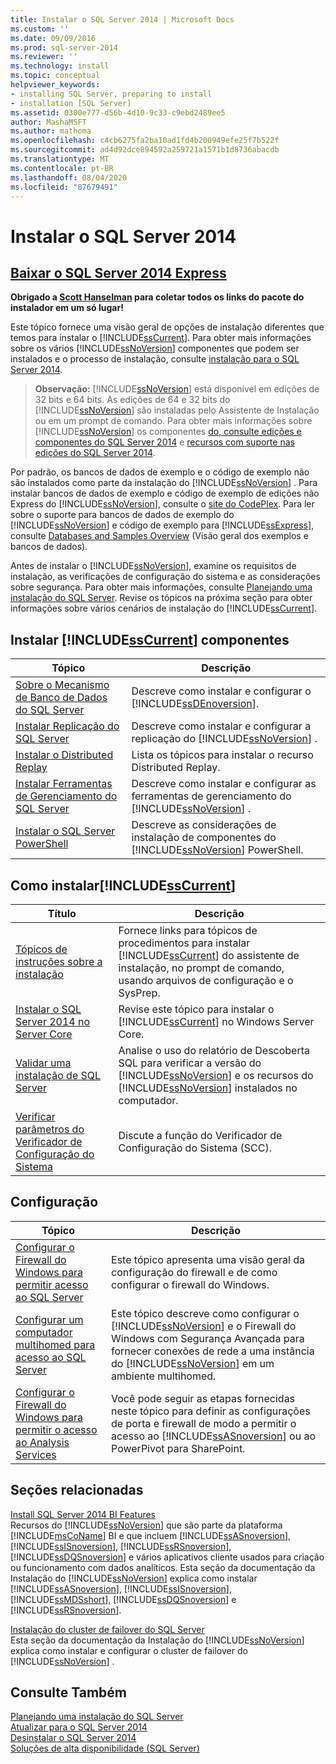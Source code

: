 ```yaml
---
title: Instalar o SQL Server 2014 | Microsoft Docs
ms.custom: ''
ms.date: 09/09/2016
ms.prod: sql-server-2014
ms.reviewer: ''
ms.technology: install
ms.topic: conceptual
helpviewer_keywords:
- installing SQL Server, preparing to install
- installation [SQL Server]
ms.assetid: 0300e777-d56b-4d10-9c33-c9ebd2489ee5
author: MashaMSFT
ms.author: mathoma
ms.openlocfilehash: c4cb6275fa2ba10ad1fd4b200949efe25f7b522f
ms.sourcegitcommit: ad4d92dce894592a259721a1571b1d8736abacdb
ms.translationtype: MT
ms.contentlocale: pt-BR
ms.lasthandoff: 08/04/2020
ms.locfileid: "87679491"
---
```

# <a name="install-sql-server-2014"></a>Instalar o SQL Server 2014
## <a name="download-sql-server-2014-express"></a>[Baixar o SQL Server 2014 Express](http://www.hanselman.com/blog/DownloadSQLServerExpress.aspx)
  **Obrigado a [Scott Hanselman](http://www.hanselman.com/) para coletar todos os links do pacote do instalador em um só lugar!**
  
 Este tópico fornece uma visão geral de opções de instalação diferentes que temos para instalar o [!INCLUDE[ssCurrent](../../includes/sscurrent-md.md)]. Para obter mais informações sobre os vários [!INCLUDE[ssNoVersion](../../includes/ssnoversion-md.md)] componentes que podem ser instalados e o processo de instalação, consulte [instalação para o SQL Server 2014](installation-for-sql-server.md).  
> **Observação:** [!INCLUDE[ssNoVersion](../../includes/ssnoversion-md.md)] está disponível em edições de 32 bits e 64 bits. As edições de 64 e 32 bits do [!INCLUDE[ssNoVersion](../../includes/ssnoversion-md.md)] são instaladas pelo Assistente de Instalação ou em um prompt de comando. Para obter mais informações sobre [!INCLUDE[ssNoVersion](../../includes/ssnoversion-md.md)] os componentes [do, consulte edições e componentes do SQL Server 2014](../../sql-server/editions-and-components-of-sql-server-2016.md) e [recursos com suporte nas edições do SQL Server 2014](../../getting-started/features-supported-by-the-editions-of-sql-server-2014.md).  
  
 Por padrão, os bancos de dados de exemplo e o código de exemplo não são instalados como parte da instalação do [!INCLUDE[ssNoVersion](../../includes/ssnoversion-md.md)] . Para instalar bancos de dados de exemplo e código de exemplo de edições não Express do [!INCLUDE[ssNoVersion](../../includes/ssnoversion-md.md)], consulte o [site do CodePlex](https://go.microsoft.com/fwlink/?LinkId=87843). Para ler sobre o suporte para bancos de dados de exemplo do [!INCLUDE[ssNoVersion](../../includes/ssnoversion-md.md)] e código de exemplo para [!INCLUDE[ssExpress](../../includes/ssexpress-md.md)], consulte [Databases and Samples Overview](https://go.microsoft.com/fwlink/?LinkId=110391) (Visão geral dos exemplos e bancos de dados).  
  
 Antes de instalar o [!INCLUDE[ssNoVersion](../../includes/ssnoversion-md.md)], examine os requisitos de instalação, as verificações de configuração do sistema e as considerações sobre segurança. Para obter mais informações, consulte [Planejando uma instalação do SQL Server](../../sql-server/install/planning-a-sql-server-installation.md). Revise os tópicos na próxima seção para obter informações sobre vários cenários de instalação do [!INCLUDE[ssCurrent](../../includes/sscurrent-md.md)].  
  
  
## <a name="install-sscurrent-components"></a>Instalar [!INCLUDE[ssCurrent](../../includes/sscurrent-md.md)] componentes  
  
|Tópico|Descrição|  
|-----------|-----------------|  
|[Sobre o Mecanismo de Banco de Dados do SQL Server](../sql-server-database-engine-overview.md)|Descreve como instalar e configurar o [!INCLUDE[ssDEnoversion](../../includes/ssdenoversion-md.md)].|  
|[Instalar Replicação do SQL Server](install-sql-server-replication.md)|Descreve como instalar e configurar a replicação do [!INCLUDE[ssNoVersion](../../includes/ssnoversion-md.md)] .|  
|[Instalar o Distributed Replay](../../tools/distributed-replay/install-distributed-replay-overview.md)|Lista os tópicos para instalar o recurso Distributed Replay.|  
|[Instalar Ferramentas de Gerenciamento do SQL Server](../../sql-server/install/install-sql-server-management-tools.md)|Descreve como instalar e configurar as ferramentas de gerenciamento do [!INCLUDE[ssNoVersion](../../includes/ssnoversion-md.md)] .|  
|[Instalar o SQL Server PowerShell](install-sql-server-powershell.md)|Descreve as considerações de instalação de componentes do [!INCLUDE[ssNoVersion](../../includes/ssnoversion-md.md)] PowerShell.|  
  
## <a name="how-to-install-sscurrent"></a>Como instalar[!INCLUDE[ssCurrent](../../includes/sscurrent-md.md)]  
  
|Título|Descrição|  
|-----------|-----------------|  
|[Tópicos de instruções sobre a instalação](../../sql-server/install/installation-how-to-topics.md)|Fornece links para tópicos de procedimentos para instalar [!INCLUDE[ssCurrent](../../includes/sscurrent-md.md)] do assistente de instalação, no prompt de comando, usando arquivos de configuração e o SysPrep.|  
|[Instalar o SQL Server 2014 no Server Core](install-sql-server-on-server-core.md)|Revise este tópico para instalar o [!INCLUDE[ssCurrent](../../includes/sscurrent-md.md)] no Windows Server Core.|  
|[Validar uma instalação de SQL Server](validate-a-sql-server-installation.md)|Analise o uso do relatório de Descoberta SQL para verificar a versão do [!INCLUDE[ssNoVersion](../../includes/ssnoversion-md.md)] e os recursos do [!INCLUDE[ssNoVersion](../../includes/ssnoversion-md.md)] instalados no computador.|  
|[Verificar parâmetros do Verificador de Configuração do Sistema](check-parameters-for-the-system-configuration-checker.md)|Discute a função do Verificador de Configuração do Sistema (SCC).|  
  
## <a name="configuration"></a>Configuração  
  
|Tópico|Descrição|  
|-----------|-----------------|  
|[Configurar o Firewall do Windows para permitir acesso ao SQL Server](../../sql-server/install/configure-the-windows-firewall-to-allow-sql-server-access.md)|Este tópico apresenta uma visão geral da configuração do firewall e de como configurar o firewall do Windows.|  
|[Configurar um computador multihomed para acesso ao SQL Server](../../sql-server/install/configure-a-multi-homed-computer-for-sql-server-access.md)|Este tópico descreve como configurar o [!INCLUDE[ssNoVersion](../../includes/ssnoversion-md.md)] e o Firewall do Windows com Segurança Avançada para fornecer conexões de rede a uma instância do [!INCLUDE[ssNoVersion](../../includes/ssnoversion-md.md)] em um ambiente multihomed.|  
|[Configurar o Firewall do Windows para permitir o acesso ao Analysis Services](https://docs.microsoft.com/analysis-services/instances/configure-the-windows-firewall-to-allow-analysis-services-access)|Você pode seguir as etapas fornecidas neste tópico para definir as configurações de porta e firewall de modo a permitir o acesso ao [!INCLUDE[ssASnoversion](../../includes/ssasnoversion-md.md)] ou ao PowerPivot para SharePoint.|  
  
## <a name="related-sections"></a>Seções relacionadas  
 [Install SQL Server 2014 BI Features](../../sql-server/install/install-sql-server-business-intelligence-features.md)  
 Recursos do [!INCLUDE[ssNoVersion](../../includes/ssnoversion-md.md)] que são parte da plataforma [!INCLUDE[msCoName](../../includes/msconame-md.md)] BI e que incluem [!INCLUDE[ssASnoversion](../../includes/ssasnoversion-md.md)], [!INCLUDE[ssISnoversion](../../includes/ssisnoversion-md.md)], [!INCLUDE[ssRSnoversion](../../includes/ssrsnoversion-md.md)], [!INCLUDE[ssDQSnoversion](../../includes/ssdqsnoversion-md.md)] e vários aplicativos cliente usados para criação ou funcionamento com dados analíticos. Esta seção da documentação da Instalação do [!INCLUDE[ssNoVersion](../../includes/ssnoversion-md.md)] explica como instalar [!INCLUDE[ssASnoversion](../../includes/ssasnoversion-md.md)], [!INCLUDE[ssISnoversion](../../includes/ssisnoversion-md.md)], [!INCLUDE[ssMDSshort](../../includes/ssmdsshort-md.md)], [!INCLUDE[ssDQSnoversion](../../includes/ssdqsnoversion-md.md)] e [!INCLUDE[ssRSnoversion](../../includes/ssrsnoversion-md.md)].  
  
 [Instalação do cluster de failover do SQL Server](../../sql-server/failover-clusters/install/sql-server-failover-cluster-installation.md)  
 Esta seção da documentação da Instalação do [!INCLUDE[ssNoVersion](../../includes/ssnoversion-md.md)] explica como instalar e configurar o cluster de failover do [!INCLUDE[ssNoVersion](../../includes/ssnoversion-md.md)] .  
  
## <a name="see-also"></a>Consulte Também  
 [Planejando uma instalação do SQL Server](../../sql-server/install/planning-a-sql-server-installation.md)   
 [Atualizar para o SQL Server 2014](upgrade-sql-server.md)   
 [Desinstalar o SQL Server 2014](../../sql-server/install/uninstall-sql-server.md)   
 [Soluções de alta disponibilidade &#40;SQL Server&#41;](../../sql-server/failover-clusters/high-availability-solutions-sql-server.md)  
  
  
